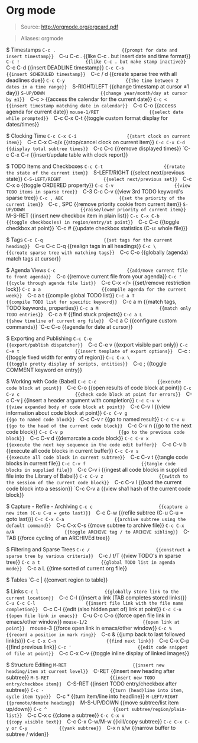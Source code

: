 # Org mode

> Source: http://orgmode.org/orgcard.pdf

> Aliases: orgmode

$ Timestamps
    `C-c .                         {{prompt for date and insert timestamp}} 
    `C-u C-c .                     {{like C-c . but insert date and time format}} 
    `C-c !                         {{like C-c . but make stamp inactive}} 
    `C-c C-d                       {{insert DEADLINE timestamp}} 
    `C-c C-s                       {{insert SCHEDULED timestamp}} 
    `C-c / d                       {{create sparse tree with all deadlines due}} 
    `C-c C-y                       {{the time between 2 dates in a time range}} 
    `S-RIGHT/LEFT                  {{change timestamp at cursor ±1 day}} 
    `S-UP/DOWN                     {{change year/month/day at cursor by ±1}} 
    `C-c >                         {{access the calendar for the current date}} 
    `C-c <                         {{insert timestamp matching date in calendar}} 
    `C-c C-o                       {{access agenda for current date}} 
    `mouse-1/RET                   {{select date while prompted}} 
    `C-c C-x C-t                   {{toggle custom format display for dates/times}} 

$ Clocking Time
    `C-c C-x C-i                   {{start clock on current item}} 
    `C-c C-x C-o/x                 {{stop/cancel clock on current item}} 
    `C-c C-x C-d                   {{display total subtree times}} 
    `C-c C-c                       {{remove displayed times}} 
    `C-c C-x C-r                   {{insert/update table with clock report}} 

$ TODO Items and Checkboxes
    `C-c C-t                       {{rotate the state of the current item}} 
    `S-LEFT/RIGHT                  {{select next/previous state}} 
    `C-S-LEFT/RIGHT                {{select next/previous set}} 
    `C-c C-x o                     {{toggle ORDERED property}} 
    `C-c C-v                       {{view TODO items in sparse tree}} 
    `C-3 C-c C-v                   {{view 3rd TODO keyword's sparse tree}} 
    `C-c , ABC                     {{set the priority of the current item}} 
    `C-c , SPC                     {{remove priority cookie from current item}} 
    `S-UP/DOWN                     {{raise/lower priority of current item}} 
    `M-S-RET                       {{insert new checkbox item in plain list}} 
    `C-c C-x C-b                   {{toggle checkbox(es) in region/entry/at point}} 
    `C-c C-c                       {{toggle checkbox at point}} 
    `C-c #                         {{update checkbox statistics (C-u: whole file)}} 

$ Tags
    `C-c C-q                       {{set tags for the current heading}} 
    `C-u C-c C-q                   {{realign tags in all headings}} 
    `C-c \                         {{create sparse tree with matching tags}} 
    `C-c C-o                       {{globally (agenda) match tags at cursor}} 

$ Agenda Views
    `C-c                           {{add/move current file to front agenda}} 
    `C-c                           {{remove current file from your agenda}} 
    `C-c '                         {{cycle through agenda file list}} 
    `C-c C-x </>                   {{set/remove restriction lock}} 
    `C-c a a                       {{compile agenda for the current week}} 
    `C-c a t                       {{compile global TODO list}} 
    `C-c a T                       {{compile TODO list for specific keyword}} 
    `C-c a m                       {{match tags, TODO keywords, properties}} 
    `C-c a M                       {{match only TODO entries}} 
    `C-c a #                       {{find stuck projects}} 
    `C-c a L                       {{show timeline of current org file}} 
    `C-c a C                       {{configure custom commands}} 
    `C-c C-o                       {{agenda for date at cursor}} 

$ Exporting and Publishing
    `C-c C-e                       {{export/publish dispatcher}} 
    `C-c C-e v                     {{export visible part only}} 
    `C-c C-e t                     {{insert template of export options}} 
    `C-c :                         {{toggle fixed width for entry of region}} 
    `C-c C-x \                     {{toggle pretty display of scripts, entities}} 
    `C-c ;                         {{toggle COMMENT keyword on entry}} 

$ Working with Code (Babel)
    `C-c C-c                       {{execute code block at point}} 
    `C-c C-o                       {{open results of code block at point}} 
    `C-c C-v c                     {{check code block at point for errors}} 
    `C-c C-v j                     {{insert a header argument with completion}} 
    `C-c C-v v                     {{view expanded body of code block at point}} 
    `C-c C-v I                     {{view information about code block at point}} 
    `C-c C-v g                     {{go to named code block}} 
    `C-c C-v r                     {{go to named result}} 
    `C-c C-v u                     {{go to the head of the current code block}} 
    `C-c C-v n                     {{go to the next code block}} 
    `C-c C-v p                     {{go to the previous code block}} 
    `C-c C-v d                     {{demarcate a code block}} 
    `C-c C-v x                     {{execute the next key sequence in the code edit buffer}} 
    `C-c C-v b                     {{execute all code blocks in current buffer}} 
    `C-c C-v s                     {{execute all code block in current subtree}} 
    `C-c C-v t                     {{tangle code blocks in current file}} 
    `C-c C-v f                     {{tangle code blocks in supplied file}} 
    `C-c C-v i                     {{ingest all code blocks in supplied file into the Library of Babel}} 
    `C-c C-v z                     {{switch to the session of the current code block}} 
    `C-c C-v l                     {{load the current code block into a session}} 
    `C-c C-v a                     {{view sha1 hash of the current code block}} 

$ Capture - Refile - Archiving
    `C-c c                         {{capture a new item (C-u C-u = goto last)}} 
    `C-c C-w                       {{refile subtree (C-u C-u = goto last)}} 
    `C-c C-x C-a                   {{archive subtree using the default command}} 
    `C-c C-x C-s                   {{move subtree to archive file}} 
    `C-c C-x a/A                   {{toggle ARCHIVE tag / to ARCHIVE sibling}} 
    `C-TAB                         {{force cycling of an ARCHIVEd tree}} 

$ Filtering and Sparse Trees
    `C-c /                         {{construct a sparse tree by various criteria}} 
    `C-c / t/T                     {{view TODO's in sparse tree}} 
    `C-c a t                       {{global TODO list in agenda mode}} 
    `C-c a L                       {{time sorted of current org file}} 

$ Tables
    `C-c |                         {{convert region to table}} 

$ Links
    `C-c l                         {{globally store link to the current location}} 
    `C-c C-l                       {{insert a link (TAB completes stored links)}} 
    `C-u C-c C-l                   {{insert file link with the file name completion}} 
    `C-c C-l                       {{edit (also hidden part of) link at point}} 
    `C-c C-o                       {{open file link in emacs}} 
    `C-u C-c C-o                   {{force open file link in emacs/other window}} 
    `mouse-1/2                     {{open link at point}} 
    `mouse-3                       {{force open link in emacs/other window}} 
    `C-c %                         {{record a position in mark ring}} 
    `C-c &                         {{jump back to last followed link(s)}} 
    `C-c C-x C-n                   {{find next link}} 
    `C-c C-x C-p                   {{find previous link}} 
    `C-c '                         {{edit code snippet of file at point}} 
    `C-c C-x C-v                   {{toggle inline display of linked images}} 

$ Structure Editing
    `M-RET                         {{insert new heading/item at current level}} 
    `C-RET                         {{insert new heading after subtree}} 
    `M-S-RET                       {{insert new TODO entry/checkbox item}} 
    `C-S-RET                       {{insert TODO entry/checkbox after subtree}} 
    `C-c -                         {{turn (head)line into item, cycle item type}} 
    `C-c *                         {{turn item/line into headline}} 
    `M-LEFT/RIGHT                  {{promote/demote heading}} 
    `M-S-UP/DOWN                   {{move subtree/list item up/down}} 
    `C-c ^                         {{sort subtree/region/plain-list}} 
    `C-c C-x c                     {{clone a subtree}} 
    `C-c C-x v                     {{copy visible text}} 
    `C-c C-x C-w/M-w               {{kill/copy subtree}} 
    `C-c C-x C-y or C-y            {{yank subtree}} 
    `C-x n s/w                     {{narrow buffer to subtree / widen}} 

